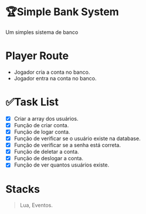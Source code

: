 # 🏆Simple Bank System
Um simples sistema de banco

# Player Route
- Jogador cria a conta no banco.
- Jogador entra na conta no banco.

# ✅Task List
- [x] Criar a array dos usuários.
- [x] Função de criar conta.
- [x] Função de logar conta.
- [x] Função de verificar se o usuário existe na database.
- [x] Função de verificar se a senha está correta.
- [x] Função de deletar a conta.
- [x] Função de deslogar a conta.
- [x] Função de ver quantos usuários existe.

# Stacks
> Lua,
> Eventos.
